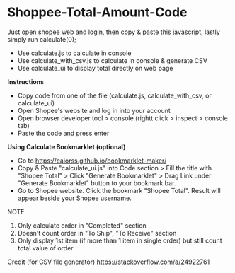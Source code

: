 # Shoppee-Total-Amount-Code

Just open shopee web and login, then copy & paste this javascript, lastly simply run calculate(0);

- Use calculate.js to calculate in console
- Use calculate_with_csv.js to calculate in console & generate CSV 
- Use calculate_ui to display total directly on web page

**Instructions**

- Copy code from one of the file (calculate.js, calculate_with_csv, or calculate_ui)
- Open Shopee's website and log in into your account
- Open browser developer tool > console (rightt click > inspect > console tab)
- Paste the code and press enter

**Using Calculate Bookmarklet (optional)**

- Go to https://caiorss.github.io/bookmarklet-maker/ 
- Copy & Paste "calculate_ui.js" into Code section > Fill the title with "Shopee Total" > Click "Generate Bookmarklet" > Drag Link under "Generate Bookmarklet" button to your bookmark bar.
- Go to Shopee website. Click the bookmark "Shopee Total". Result will appear beside your Shopee username.

NOTE
1. Only calculate order in "Completed" section
2. Doesn't count order in "To Ship", "To Receive" section
3. Only display 1st item (if more than 1 item in single order) but still count total value of order

Credit (for CSV file generator)
https://stackoverflow.com/a/24922761
